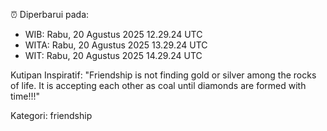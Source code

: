 ⏰ Diperbarui pada:
- WIB: Rabu, 20 Agustus 2025 12.29.24 UTC
- WITA: Rabu, 20 Agustus 2025 13.29.24 UTC
- WIT: Rabu, 20 Agustus 2025 14.29.24 UTC

Kutipan Inspiratif:
"Friendship is not finding gold or silver among the rocks of life. It is accepting each other as coal until diamonds are formed with time!!!"


Kategori: friendship

